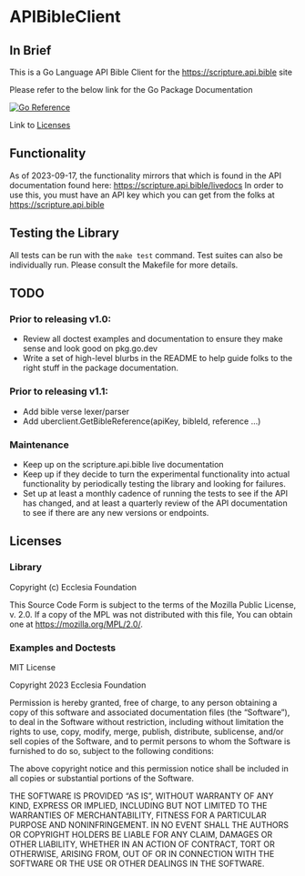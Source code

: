 # APIBibleClient

## In Brief
This is a Go Language API Bible Client for the https://scripture.api.bible site

Please refer to the below link for the Go Package Documentation

[![Go Reference](https://pkg.go.dev/badge/www.ecclesiafoundation.org/apibibleclient.svg)](https://pkg.go.dev/www.ecclesiafoundation.org/apibibleclient)

Link to [Licenses](#Licenses)

## Functionality
As of 2023-09-17, the functionality mirrors that which is found in the API documentation found here: https://scripture.api.bible/livedocs In order to use this, you must have an API key which you can get from the folks at https://scripture.api.bible

## Testing the Library
All tests can be run with the `make test` command. Test suites can also be individually run. Please consult the Makefile for more details.

## TODO

### Prior to releasing v1.0:
- Review all doctest examples and documentation to ensure they make sense and look good on pkg.go.dev
- Write a set of high-level blurbs in the README to help guide folks to the right stuff in the package documentation.

### Prior to releasing v1.1:
- Add bible verse lexer/parser
- Add uberclient.GetBibleReference(apiKey, bibleId, reference ...)

### Maintenance
- Keep up on the scripture.api.bible live documentation
- Keep up if they decide to turn the experimental functionality into actual functionality by periodically testing the library and looking for failures.
- Set up at least a monthly cadence of running the tests to see if the API has changed, and at least a quarterly review of the API documentation to see if there are any new versions or endpoints.

## Licenses

### Library
Copyright (c) Ecclesia Foundation

This Source Code Form is subject to the terms of the Mozilla Public
License, v. 2.0. If a copy of the MPL was not distributed with this
file, You can obtain one at https://mozilla.org/MPL/2.0/.

### Examples and Doctests
MIT License

Copyright 2023 Ecclesia Foundation

Permission is hereby granted, free of charge, to any person obtaining a copy of this software and associated documentation files (the “Software”), to deal in the Software without restriction, including without limitation the rights to use, copy, modify, merge, publish, distribute, sublicense, and/or sell copies of the Software, and to permit persons to whom the Software is furnished to do so, subject to the following conditions:

The above copyright notice and this permission notice shall be included in all copies or substantial portions of the Software.

THE SOFTWARE IS PROVIDED “AS IS”, WITHOUT WARRANTY OF ANY KIND, EXPRESS OR IMPLIED, INCLUDING BUT NOT LIMITED TO THE WARRANTIES OF MERCHANTABILITY, FITNESS FOR A PARTICULAR PURPOSE AND NONINFRINGEMENT. IN NO EVENT SHALL THE AUTHORS OR COPYRIGHT HOLDERS BE LIABLE FOR ANY CLAIM, DAMAGES OR OTHER LIABILITY, WHETHER IN AN ACTION OF CONTRACT, TORT OR OTHERWISE, ARISING FROM, OUT OF OR IN CONNECTION WITH THE SOFTWARE OR THE USE OR OTHER DEALINGS IN THE SOFTWARE.

